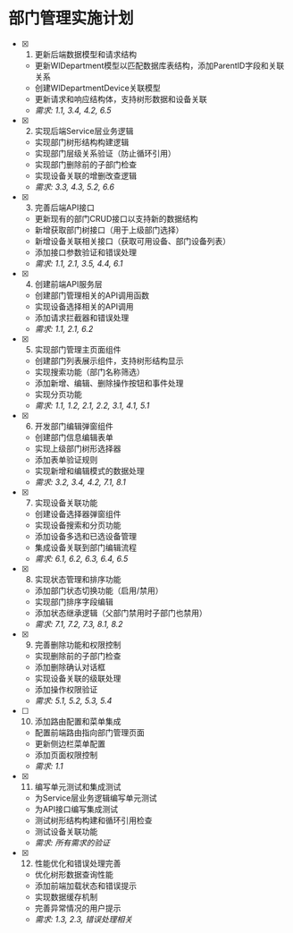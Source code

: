 # 部门管理实施计划

- [x] 1. 更新后端数据模型和请求结构



  - 更新WlDepartment模型以匹配数据库表结构，添加ParentID字段和关联关系
  - 创建WlDepartmentDevice关联模型
  - 更新请求和响应结构体，支持树形数据和设备关联
  - _需求: 1.1, 3.4, 4.2, 6.5_

- [x] 2. 实现后端Service层业务逻辑



  - 实现部门树形结构构建逻辑
  - 实现部门层级关系验证（防止循环引用）
  - 实现部门删除前的子部门检查
  - 实现设备关联的增删改查逻辑
  - _需求: 3.3, 4.3, 5.2, 6.6_

- [x] 3. 完善后端API接口



  - 更新现有的部门CRUD接口以支持新的数据结构
  - 新增获取部门树接口（用于上级部门选择）
  - 新增设备关联相关接口（获取可用设备、部门设备列表）
  - 添加接口参数验证和错误处理
  - _需求: 1.1, 2.1, 3.5, 4.4, 6.1_

- [x] 4. 创建前端API服务层



  - 创建部门管理相关的API调用函数
  - 实现设备选择相关的API调用
  - 添加请求拦截器和错误处理
  - _需求: 1.1, 2.1, 6.2_

- [x] 5. 实现部门管理主页面组件



  - 创建部门列表展示组件，支持树形结构显示
  - 实现搜索功能（部门名称筛选）
  - 添加新增、编辑、删除操作按钮和事件处理
  - 实现分页功能
  - _需求: 1.1, 1.2, 2.1, 2.2, 3.1, 4.1, 5.1_

- [x] 6. 开发部门编辑弹窗组件



  - 创建部门信息编辑表单
  - 实现上级部门树形选择器
  - 添加表单验证规则
  - 实现新增和编辑模式的数据处理
  - _需求: 3.2, 3.4, 4.2, 7.1, 8.1_

- [x] 7. 实现设备关联功能



  - 创建设备选择器弹窗组件
  - 实现设备搜索和分页功能
  - 添加设备多选和已选设备管理
  - 集成设备关联到部门编辑流程
  - _需求: 6.1, 6.2, 6.3, 6.4, 6.5_

- [x] 8. 实现状态管理和排序功能



  - 添加部门状态切换功能（启用/禁用）
  - 实现部门排序字段编辑
  - 添加状态继承逻辑（父部门禁用时子部门也禁用）
  - _需求: 7.1, 7.2, 7.3, 8.1, 8.2_

- [x] 9. 完善删除功能和权限控制



  - 实现删除前的子部门检查
  - 添加删除确认对话框
  - 实现设备关联的级联处理
  - 添加操作权限验证
  - _需求: 5.1, 5.2, 5.3, 5.4_

- [ ] 10. 添加路由配置和菜单集成






  - 配置前端路由指向部门管理页面
  - 更新侧边栏菜单配置
  - 添加页面权限控制
  - _需求: 1.1_

- [x] 11. 编写单元测试和集成测试











  - 为Service层业务逻辑编写单元测试
  - 为API接口编写集成测试
  - 测试树形结构构建和循环引用检查
  - 测试设备关联功能
  - _需求: 所有需求的验证_

- [x] 12. 性能优化和错误处理完善





  - 优化树形数据查询性能
  - 添加前端加载状态和错误提示
  - 实现数据缓存机制
  - 完善异常情况的用户提示
  - _需求: 1.3, 2.3, 错误处理相关_
